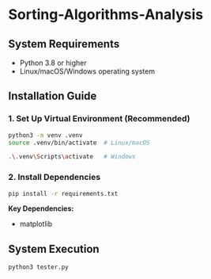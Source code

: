 # Sorting-Algorithms-Analysis

## System Requirements
- Python 3.8 or higher
- Linux/macOS/Windows operating system

## Installation Guide

### 1. Set Up Virtual Environment (Recommended)
```bash
python3 -m venv .venv
source .venv/bin/activate  # Linux/macOS

.\.venv\Scripts\activate   # Windows
```

### 2. Install Dependencies
```bash
pip install -r requirements.txt
```

**Key Dependencies:**
- matplotlib

## System Execution
```bash
python3 tester.py
```
